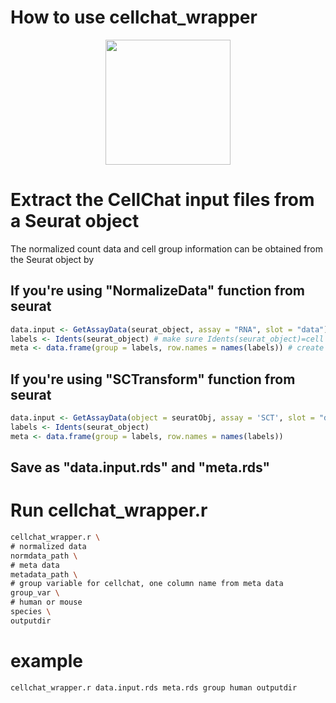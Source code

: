 # How to use cellchat_wrapper<br /> 
<p align="center">
  <img width="200"  src="https://github.com/sqjin/CellChat/blob/master/CellChat_Logo.png">
</p>


# Extract the CellChat input files from a Seurat object
The normalized count data and cell group information can be obtained from the Seurat object by

## If you're using "NormalizeData" function from seurat
```R
data.input <- GetAssayData(seurat_object, assay = "RNA", slot = "data") # normalized data matrix
labels <- Idents(seurat_object) # make sure Idents(seurat_object)=cell group information
meta <- data.frame(group = labels, row.names = names(labels)) # create a dataframe of the cell labels
```
## If you're using "SCTransform" function from seurat
```R
data.input <- GetAssayData(object = seuratObj, assay = 'SCT', slot = "data")
labels <- Idents(seurat_object)
meta <- data.frame(group = labels, row.names = names(labels))
```
## Save as "data.input.rds" and "meta.rds"

# Run cellchat_wrapper.r
```Bash
cellchat_wrapper.r \
# normalized data 
normdata_path \
# meta data 
metadata_path \
# group variable for cellchat, one column name from meta data 
group_var \
# human or mouse
species \
outputdir 
```
# example
```
cellchat_wrapper.r data.input.rds meta.rds group human outputdir
```
